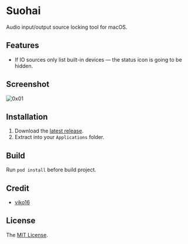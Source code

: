 # Suohai

Audio input/output source locking tool for macOS.

## Features

- If IO sources only list built-in devices — the status icon is going to be hidden.

## Screenshot

![0x01](Screenshot/0x01.png)

## Installation

1. Download the [latest release](https://github.com/Sunnyyoung/Suohai/releases/latest).
2. Extract into your `Applications` folder.

## Build

Run `pod install` before build project.

## Credit

- [viko16](https://github.com/viko16)

## License

The [MIT License](LICENSE).
